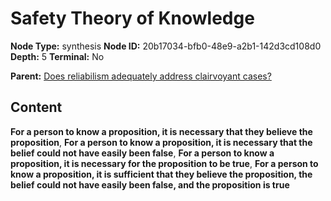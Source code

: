# Safety Theory of Knowledge

**Node Type:** synthesis
**Node ID:** 20b17034-bfb0-48e9-a2b1-142d3cd108d0
**Depth:** 5
**Terminal:** No

**Parent:** [Does reliabilism adequately address clairvoyant cases?](does-reliabilism-adequately-address-clairvoyant-cases-antithesis-8060bc54-7cd1-40f8-9d3e-6bac13ead02b.md)

## Content

**For a person to know a proposition, it is necessary that they believe the proposition**, **For a person to know a proposition, it is necessary that the belief could not have easily been false**, **For a person to know a proposition, it is necessary for the proposition to be true**, **For a person to know a proposition, it is sufficient that they believe the proposition, the belief could not have easily been false, and the proposition is true**
